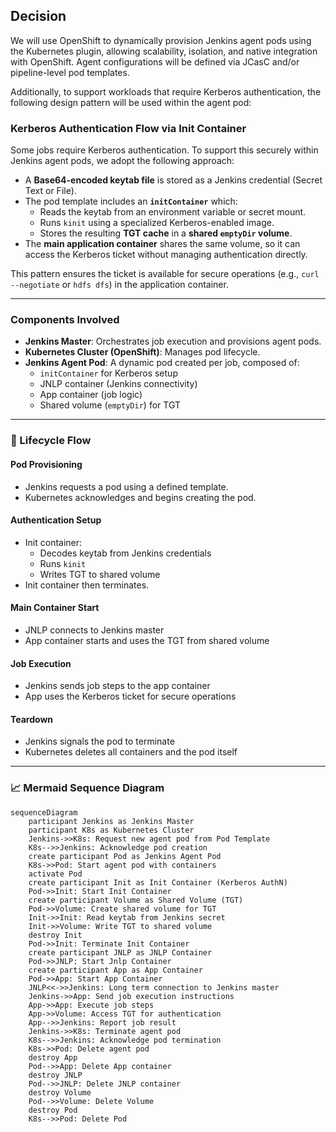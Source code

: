 ## Decision

We will use OpenShift to dynamically provision Jenkins agent pods using the Kubernetes plugin, allowing scalability, isolation, and native integration with OpenShift. Agent configurations will be defined via JCasC and/or pipeline-level pod templates.

Additionally, to support workloads that require Kerberos authentication, the following design pattern will be used within the agent pod:

### Kerberos Authentication Flow via Init Container

Some jobs require Kerberos authentication. To support this securely within Jenkins agent pods, we adopt the following approach:

- A **Base64-encoded keytab file** is stored as a Jenkins credential (Secret Text or File).
- The pod template includes an **`initContainer`** which:
  - Reads the keytab from an environment variable or secret mount.
  - Runs `kinit` using a specialized Kerberos-enabled image.
  - Stores the resulting **TGT cache** in a **shared `emptyDir` volume**.
- The **main application container** shares the same volume, so it can access the Kerberos ticket without managing authentication directly.

This pattern ensures the ticket is available for secure operations (e.g., `curl --negotiate` or `hdfs dfs`) in the application container.

---

### Components Involved

- **Jenkins Master**: Orchestrates job execution and provisions agent pods.
- **Kubernetes Cluster (OpenShift)**: Manages pod lifecycle.
- **Jenkins Agent Pod**: A dynamic pod created per job, composed of:
  - `initContainer` for Kerberos setup
  - JNLP container (Jenkins connectivity)
  - App container (job logic)
  - Shared volume (`emptyDir`) for TGT

---

### 🔄 Lifecycle Flow

#### Pod Provisioning
- Jenkins requests a pod using a defined template.
- Kubernetes acknowledges and begins creating the pod.

#### Authentication Setup
- Init container:
  - Decodes keytab from Jenkins credentials
  - Runs `kinit`
  - Writes TGT to shared volume
- Init container then terminates.

#### Main Container Start
- JNLP connects to Jenkins master
- App container starts and uses the TGT from shared volume

#### Job Execution
- Jenkins sends job steps to the app container
- App uses the Kerberos ticket for secure operations

#### Teardown
- Jenkins signals the pod to terminate
- Kubernetes deletes all containers and the pod itself

---

### 📈 Mermaid Sequence Diagram

```mermaid
sequenceDiagram
    participant Jenkins as Jenkins Master
    participant K8s as Kubernetes Cluster
    Jenkins->>K8s: Request new agent pod from Pod Template
    K8s-->>Jenkins: Acknowledge pod creation
    create participant Pod as Jenkins Agent Pod
    K8s->>Pod: Start agent pod with containers
    activate Pod
    create participant Init as Init Container (Kerberos AuthN)
    Pod->>Init: Start Init Container
    create participant Volume as Shared Volume (TGT)
    Pod->>Volume: Create shared volume for TGT
    Init->>Init: Read keytab from Jenkins secret
    Init->>Volume: Write TGT to shared volume
    destroy Init
    Pod->>Init: Terminate Init Container
    create participant JNLP as JNLP Container
    Pod->>JNLP: Start Jnlp Container
    create participant App as App Container
    Pod->>App: Start App Container
    JNLP<<->>Jenkins: Long term connection to Jenkins master
    Jenkins->>App: Send job execution instructions
    App->>App: Execute job steps
    App->>Volume: Access TGT for authentication
    App-->>Jenkins: Report job result
    Jenkins->>K8s: Terminate agent pod
    K8s-->>Jenkins: Acknowledge pod termination
    K8s->>Pod: Delete agent pod
    destroy App
    Pod-->>App: Delete App container
    destroy JNLP
    Pod-->>JNLP: Delete JNLP container
    destroy Volume
    Pod-->>Volume: Delete Volume
    destroy Pod
    K8s-->>Pod: Delete Pod
